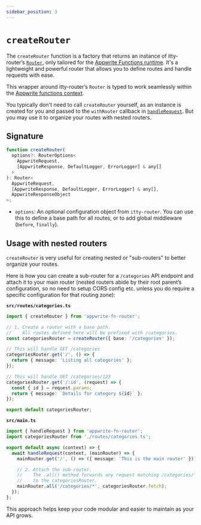 ```yaml
---
sidebar_position: 3
---
```


# `createRouter`

The `createRouter` function is a factory that returns an instance of itty-router’s [`Router`](https://itty.dev/itty-router/routers/), only tailored for the [Appwrite Functions runtime](https://appwrite.io/products/functions). It's a lightweight and powerful router that allows you to define routes and handle requests with ease.

This wrapper around itty-router’s `Router` is typed to work seamlessly within the [Appwrite functions context](https://appwrite.io/docs/products/functions/develop#context-object).

You typically don't need to call `createRouter` yourself, as an instance is created for you and passed to the `withRouter` callback in [`handleRequest`](./handleRequest.md). But you may use it to organize your routes with nested routers.

## Signature

```typescript
function createRouter(
  options?: RouterOptions<
    AppwriteRequest,
    [AppwriteResponse, DefaultLogger, ErrorLogger] & any[]
  >
): Router<
  AppwriteRequest,
  [AppwriteResponse, DefaultLogger, ErrorLogger] & any[],
  AppwriteResponseObject
>;
```

- `options`: An optional configuration object from `itty-router`. You can use this to define a base path for all routes, or to add global middleware (`before`, `finally`).

## Usage with nested routers

`createRouter` is very useful for creating nested or "sub-routers" to better organize your routes.

Here is how you can create a sub-router for a `/categories` API endpoint and attach it to your main router (nested routers abide by their root parent’s configuration, so no need to setup CORS config etc. unless you do require a specific configuration for that routing zone):

**`src/routes/categories.ts`**

```typescript
import { createRouter } from 'appwrite-fn-router';

// 1. Create a router with a base path.
//    All routes defined here will be prefixed with /categories.
const categoriesRouter = createRouter({ base: '/categories' });

// This will handle GET /categories
categoriesRouter.get('/', () => {
  return { message: 'Listing all categories' };
});

// This will handle GET /categories/123
categoriesRouter.get('/:id', (request) => {
  const { id } = request.params;
  return { message: `Details for category ${id}` };
});

export default categoriesRouter;
```

**`src/main.ts`**

```typescript
import { handleRequest } from 'appwrite-fn-router';
import categoriesRouter from './routes/categories.ts';

export default async (context) => {
  await handleRequest(context, (mainRouter) => {
    mainRouter.get('/', () => ({ message: 'This is the main router' }));

    // 2. Attach the sub-router.
    //    The .all() method forwards any request matching /categories/*
    //    to the categoriesRouter.
    mainRouter.all('/categories/*', categoriesRouter.fetch);
  });
};
```

This approach helps keep your code modular and easier to maintain as your API grows.
